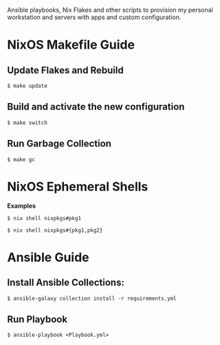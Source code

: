 Ansible playbooks, Nix Flakes and other scripts to provision my personal workstation and servers with apps and custom configuration.

# NixOS Makefile Guide

## Update Flakes and Rebuild

    $ make update

## Build and activate the new configuration

    $ make switch

## Run Garbage Collection

    $ make gc

# NixOS Ephemeral Shells

**Examples**

    $ nix shell nixpkgs#pkg1

    $ nix shell nixpkgs#{pkg1,pkg2}


# Ansible Guide

## Install Ansible Collections:

    $ ansible-galaxy collection install -r requirements.yml


## Run Playbook

    $ ansible-playbook <Playbook.yml>
